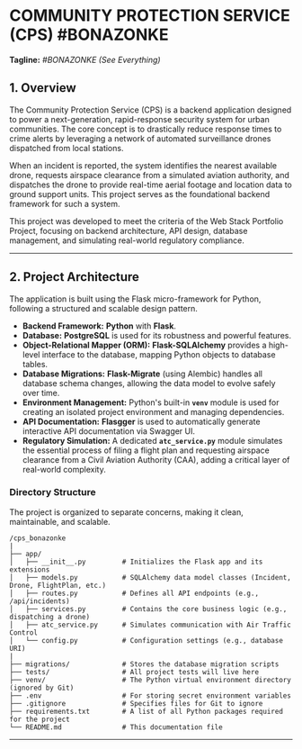 # COMMUNITY PROTECTION SERVICE (CPS) #BONAZONKE

**Tagline:** *#BONAZONKE (See Everything)*

## 1. Overview

The Community Protection Service (CPS) is a backend application designed to power a next-generation, rapid-response security system for urban communities. The core concept is to drastically reduce response times to crime alerts by leveraging a network of automated surveillance drones dispatched from local stations.

When an incident is reported, the system identifies the nearest available drone, requests airspace clearance from a simulated aviation authority, and dispatches the drone to provide real-time aerial footage and location data to ground support units. This project serves as the foundational backend framework for such a system.

This project was developed to meet the criteria of the Web Stack Portfolio Project, focusing on backend architecture, API design, database management, and simulating real-world regulatory compliance.

---

## 2. Project Architecture

The application is built using the Flask micro-framework for Python, following a structured and scalable design pattern.

* **Backend Framework:** **Python** with **Flask**.
* **Database:** **PostgreSQL** is used for its robustness and powerful features.
* **Object-Relational Mapper (ORM):** **Flask-SQLAlchemy** provides a high-level interface to the database, mapping Python objects to database tables.
* **Database Migrations:** **Flask-Migrate** (using Alembic) handles all database schema changes, allowing the data model to evolve safely over time.
* **Environment Management:** Python's built-in **`venv`** module is used for creating an isolated project environment and managing dependencies.
* **API Documentation:** **Flasgger** is used to automatically generate interactive API documentation via Swagger UI.
* **Regulatory Simulation:** A dedicated **`atc_service.py`** module simulates the essential process of filing a flight plan and requesting airspace clearance from a Civil Aviation Authority (CAA), adding a critical layer of real-world complexity.


### Directory Structure

The project is organized to separate concerns, making it clean, maintainable, and scalable.

```
/cps_bonazonke
|
├── app/
│   ├── __init__.py         # Initializes the Flask app and its extensions
│   ├── models.py           # SQLAlchemy data model classes (Incident, Drone, FlightPlan, etc.)
│   ├── routes.py           # Defines all API endpoints (e.g., /api/incidents)
│   ├── services.py         # Contains the core business logic (e.g., dispatching a drone)
│   ├── atc_service.py      # Simulates communication with Air Traffic Control
│   └── config.py           # Configuration settings (e.g., database URI)
|
├── migrations/             # Stores the database migration scripts
├── tests/                  # All project tests will live here
├── venv/                   # The Python virtual environment directory (ignored by Git)
├── .env                    # For storing secret environment variables
├── .gitignore              # Specifies files for Git to ignore
├── requirements.txt        # A list of all Python packages required for the project
└── README.md               # This documentation file
```

---

